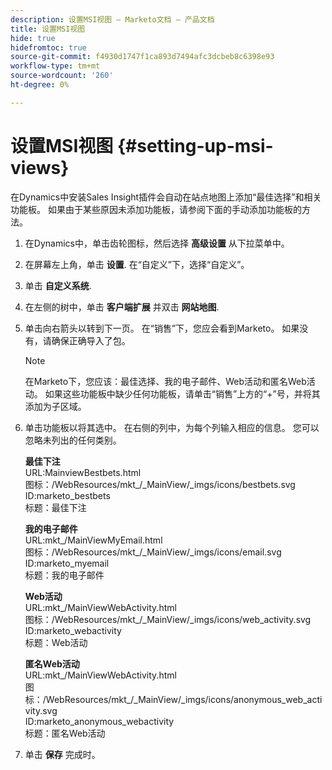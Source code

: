 ```yaml
---
description: 设置MSI视图 — Marketo文档 — 产品文档
title: 设置MSI视图
hide: true
hidefromtoc: true
source-git-commit: f4930d1747f1ca893d7494afc3dcbeb8c6398e93
workflow-type: tm+mt
source-wordcount: '260'
ht-degree: 0%

---
```


# 设置MSI视图 {#setting-up-msi-views}

在Dynamics中安装Sales Insight插件会自动在站点地图上添加“最佳选择”和相关功能板。 如果由于某些原因未添加功能板，请参阅下面的手动添加功能板的方法。

1. 在Dynamics中，单击齿轮图标，然后选择 **高级设置** 从下拉菜单中。

1. 在屏幕左上角，单击 **设置**. 在“自定义”下，选择“自定义”。

1. 单击 **自定义系统**.

1. 在左侧的树中，单击 **客户端扩展** 并双击 **网站地图**.

1. 单击向右箭头以转到下一页。 在“销售”下，您应会看到Marketo。 如果没有，请确保正确导入了包。

   >[!NOTE]
   >
   >在Marketo下，您应该：最佳选择、我的电子邮件、Web活动和匿名Web活动。 如果这些功能板中缺少任何功能板，请单击“销售”上方的“+”号，并将其添加为子区域。

1. 单击功能板以将其选中。 在右侧的列中，为每个列输入相应的信息。 您可以忽略未列出的任何类别。

   **最佳下注**</br>
URL:MainviewBestbets.html</br>
图标：/WebResources/mkt_/_MainView/_imgs/icons/bestbets.svg</br>
ID:marketo_bestbets</br>
标题：最佳下注

   **我的电子邮件**</br>
URL:mkt_/MainViewMyEmail.html</br>
图标：/WebResources/mkt_/_MainView/_imgs/icons/email.svg</br>
ID:marketo_myemail</br>
标题：我的电子邮件

   **Web活动**</br>
URL:mkt_/MainViewWebActivity.html</br>
图标：/WebResources/mkt_/_MainView/_imgs/icons/web_activity.svg</br>
ID:marketo_webactivity</br>
标题：Web活动

   **匿名Web活动**</br>
URL:mkt_/MainViewWebActivity.html</br>
图标：/WebResources/mkt_/_MainView/_imgs/icons/anonymous_web_activity.svg</br>
ID:marketo_anonymous_webactivity</br>
标题：匿名Web活动

1. 单击 **保存** 完成时。

